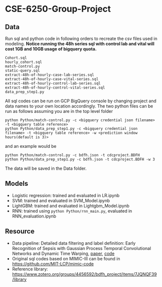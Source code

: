 # CSE-6250-Group-Project

## Data

Run sql and python code in following orders to recreate the csv files used in modeling. **Notice running the 48h series sql with control lab and vital will cost 1GB and 10GB usage of bigquery quota.**

```
Cohort.sql
hourly_cohort.sql
match-control.py
static-query.sql
extract-48h-of-hourly-case-lab-series.sql
extract-48h-of-hourly-case-vital-series.sql
extract-48h-of-hourly-control-lab-series.sql
extract-48h-of-hourly-control-vital-series.sql
data_prep_step1.py
```

All sql codes can be run on GCP BigQuery console by changing project and data names to your own location accordingly. The two python files can be run as follows assuming you are in the top level folder
```
python Python/match-control.py -c <bigquery credential json filename> -t <bigquery table reference>
python Python/data_prep_step1.py -c <bigquery credential json filename> -t <bigquery table reference> -w <prediction window hours(default is 3)>
```
and an example would be
```
python Python/match-control.py -c bdfh.json -t cdcproject.BDFH
python Python/data_prep_step1.py -c bdfh.json -t cdcproject.BDFH -w 3
```
The data will be saved in the Data folder. 

## Models

* Logistic regression: trained and evaluated in LR.ipynb
* SVM: trained and evaluated in SVM_Model.ipynb
* LightGBM: trained and evaluated in Lightgbm_Model.ipynb
* RNN: trained using `python Python/rnn_main.py`, evaluated in RNN_evaluation.ipynb

## Resource

* Data pipeline: Detailed data filtering and label definition: Early Recognition of Sepsis with Gaussian Process Temporal
Convolutional Networks and Dynamic Time Warping, [paper](http://proceedings.mlr.press/v106/moor19a/moor19a.pdf), [code](https://github.com/BorgwardtLab/mgp-tcn/tree/master/src/query)
* Original sql codes based on MIMIC-III can be found in https://github.com/MIT-LCP/mimic-code
* Reference library: https://www.zotero.org/groups/4456592/bdfh_project/items/7JQNQF39/library